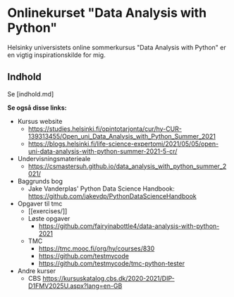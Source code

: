 # Onlinekurset "Data Analysis with Python"
Helsinky universistets online sommerkursus "Data Analysis with Python" er en vigtig inspirationskilde for mig.

## Indhold
Se [indhold.md]

__Se også disse links:__
* Kursus website
  * <https://studies.helsinki.fi/opintotarjonta/cur/hy-CUR-139313455/Open_uni_Data_Analysis_with_Python_Summer_2021>
  * <https://blogs.helsinki.fi/life-science-expertomi/2021/05/05/open-uni-data-analysis-with-python-summer-2021-5-cr/>
* Undervisningsmaterieale
  * <https://csmastersuh.github.io/data_analysis_with_python_summer_2021/>
* Baggrunds bog
  * Jake Vanderplas' Python Data Science Handbook: <https://github.com/jakevdp/PythonDataScienceHandbook>
* Opgaver til tmc
  * [[exercises/]]
  * Løste opgaver
    * https://github.com/fairyinabottle4/data-analysis-with-python-2021
  * TMC
    * <https://tmc.mooc.fi/org/hy/courses/830>
    * <https://github.com/testmycode>
    * <https://github.com/testmycode/tmc-python-tester>
* Andre kurser
  * CBS <https://kursuskatalog.cbs.dk/2020-2021/DIP-D1FMV2025U.aspx?lang=en-GB>